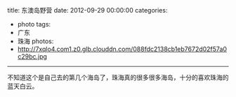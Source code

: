 title: 东澳岛野营
date: 2012-09-29 00:00:00
categories:
- photo
tags:
- 广东
- 珠海
photos:
- http://7xqlo4.com1.z0.glb.clouddn.com/088fdc2138cb1eb7672d02f57a0c29bc.jpg
---

不知道这个是自己去的第几个海岛了，珠海真的很多很多海岛，十分的喜欢珠海的蓝天白云。